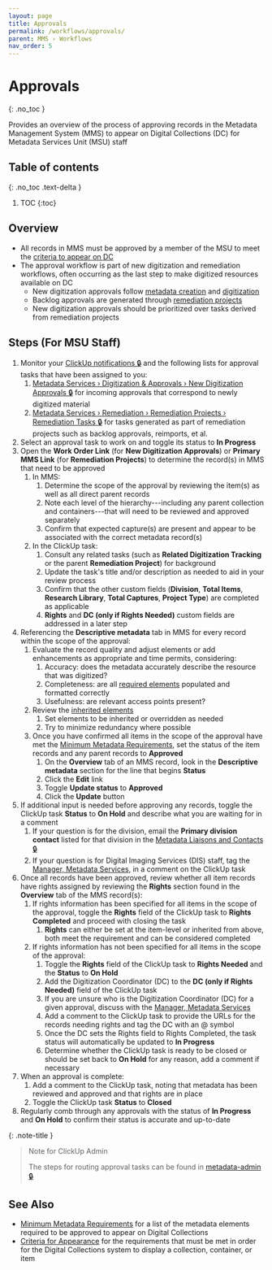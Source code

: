 ```yaml
---
layout: page
title: Approvals
permalink: /workflows/approvals/
parent: MMS › Workflows
nav_order: 5
---
```


# Approvals
{: .no_toc }

Provides an overview of the process of approving records in the Metadata Management System (MMS) to appear on Digital Collections (DC) for Metadata Services Unit (MSU) staff

## Table of contents
{: .no_toc .text-delta }

1. TOC
{:toc}

## Overview
- All records in MMS must be approved by a member of the MSU to meet the [criteria to appear on DC](/metadata-documentation/dc/criteria/)
- The approval workflow is part of new digitization and remediation workflows, often occurring as the last step to make digitized resources available on DC
    - New digitization approvals follow [metadata creation](/metadata-documentation/workflows/create-import/) and [digitization](/metadata-documentation/workflows/digitization/)
    - Backlog approvals are generated through [remediation projects](/metadata-documentation/workflows/remediation/)
    - New digitization approvals should be prioritized over tasks derived from remediation projects

## Steps (For MSU Staff)
1. Monitor your [ClickUp notifications 🔒](https://app.clickup.com/2305128/notifications) and the following lists for approval tasks that have been assigned to you:
    1. [Metadata Services › Digitization & Approvals › New Digitization Approvals 🔒](https://app.clickup.com/2305128/v/l/6-180919377-1) for incoming approvals that correspond to newly digitized material
    1. [Metadata Services › Remediation › Remediation Projects › Remediation Tasks 🔒](https://app.clickup.com/2305128/v/l/26b38-8667) for tasks generated as part of remediation projects such as backlog approvals, reimports, et al.
1. Select an approval task to work on and toggle its status to **In Progress**
1. Open the **Work Order Link** (for **New Digitization Approvals**) or **Primary MMS Link** (for **Remediation Projects**) to determine the record(s) in MMS that need to be approved
    1. In MMS:
        1. Determine the scope of the approval by reviewing the item(s) as well as all direct parent records
        1. Note each level of the hierarchy---including any parent collection and containers---that will need to be reviewed and approved separately
        1. Confirm that expected capture(s) are present and appear to be associated with the correct metadata record(s)
    1. In the ClickUp task:
        1. Consult any related tasks (such as **Related Digitization Tracking** or the parent **Remediation Project**) for background
        1. Update the task's title and/or description as needed to aid in your review process
        1. Confirm that the other custom fields (**Division**, **Total Items**, **Research Library**, **Total Captures**, **Project Type**) are completed as applicable
        1. **Rights** and **DC (only if Rights Needed)** custom fields are addressed in a later step
1. Referencing the **Descriptive metadata** tab in MMS for every record within the scope of the approval:
    1. Evaluate the record quality and adjust elements or add enhancements as appropriate and time permits, considering:
        1. Accuracy: does the metadata accurately describe the resource that was digitized?
        1. Completeness: are all [required elements](/metadata-documentation/metadata/guidelines/#minimum-metadata-requirements) populated and formatted correctly
        1. Usefulness: are relevant access points present?
    1. Review the [inherited elements](/metadata-documentation/metadata/guidelines/#inheritance)
        1. Set elements to be inherited or overridden as needed
        1. Try to minimize redundancy where possible
    1. Once you have confirmed all items in the scope of the approval have met the [Minimum Metadata Requirements](/metadata-documentation/metadata/guidelines/#minimum-metadata-requirements), set the status of the item records and any parent records to **Approved**
        1. On the **Overview** tab of an MMS record, look in the **Descriptive metadata** section for the line that begins **Status**
        1. Click the **Edit** link
        1. Toggle **Update status** to **Approved**
        1. Click the **Update** button
1. If additional input is needed before approving any records, toggle the ClickUp task **Status** to **On Hold** and describe what you are waiting for in a comment
    1. If your question is for the division, email the **Primary division contact** listed for that division in the [Metadata Liaisons and Contacts 🔒](https://docs.google.com/spreadsheets/d/1P-YDJigon640fTCLP4Ig4-zmzqrX88v5M24ShuxFNVY/edit)
    1. If your question is for Digital Imaging Services (DIS) staff, tag the [Manager, Metadata Services](/metadata-documentation/contact/), in a comment on the ClickUp task
1. Once all records have been approved, review whether all item records have rights assigned by reviewing the **Rights** section found in the **Overview** tab of the MMS record(s):
    1. If rights information has been specified for all items in the scope of the approval, toggle the **Rights** field of the ClickUp task to **Rights Completed** and proceed with closing the task
        1. **Rights** can either be set at the item-level or inherited from above, both meet the requirement and can be considered completed
    1. If rights information has not been specified for all items in the scope of the approval:
        1. Toggle the **Rights** field of the ClickUp task to **Rights Needed** and the **Status** to **On Hold**
        1. Add the Digitization Coordinator (DC) to the **DC (only if Rights Needed)** field of the ClickUp task
        1. If you are unsure who is the Digitization Coordinator (DC) for a given approval, discuss with the [Manager, Metadata Services](/metadata-documentation/contact/)
        1. Add a comment to the ClickUp task to provide the URLs for the records needing rights and tag the DC with an @ symbol
        1. Once the DC sets the Rights field to Rights Completed, the task status will automatically be updated to **In Progress**
        1. Determine whether the ClickUp task is ready to be closed or should be set back to **On Hold** for any reason, add a comment if necessary
1. When an approval is complete:
    1. Add a comment to the ClickUp task, noting that metadata has been reviewed and approved and that rights are in place
    1. Toggle the ClickUp task **Status** to **Closed**
1. Regularly comb through any approvals with the status of **In Progress** and **On Hold** to confirm their status is accurate and up-to-date

{: .note-title }
> Note for ClickUp Admin
>
> The steps for routing approval tasks can be found in [metadata-admin 🔒](https://github.com/NYPL/metadata-admin/blob/main/clickup.md#new-digitization-approvals)

## See Also

- [Minimum Metadata Requirements](/metadata-documentation/metadata/guidelines/#minimum-metadata-requirements) for a list of the metadata elements required to be approved to appear on Digital Collections
- [Criteria for Appearance](/metadata-documentation/dc/criteria/) for the requirements that must be met in order for the Digital Collections system to display a collection, container, or item